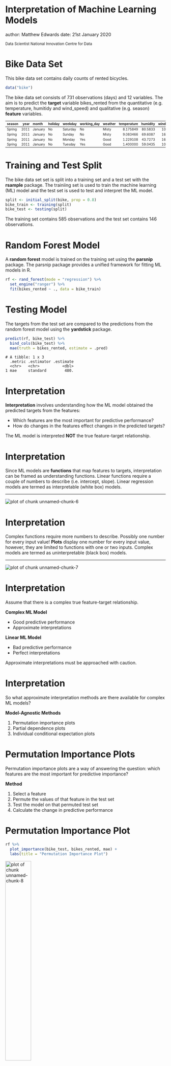 Interpretation of Machine Learning Models
========================================================
author: Matthew Edwards
date: 21st January 2020

<small> 
Data Scientist   
National Innovation Centre for Data   
</small>



Bike Data Set
========================================================

This bike data set contains daily counts of rented bicycles.


```r
data("bike")
```

The bike data set consists of 731 observations (days) and 12 variables. The aim is to predict the **target** variable bikes_rented from the quantitative (e.g. temperature, humitidy and wind_speed) and qualitative (e.g. season) **feature** variables.

<table class="table" style="font-size: 10px; margin-left: auto; margin-right: auto;">
 <thead>
  <tr>
   <th style="text-align:left;"> season </th>
   <th style="text-align:right;"> year </th>
   <th style="text-align:left;"> month </th>
   <th style="text-align:left;"> holiday </th>
   <th style="text-align:left;"> weekday </th>
   <th style="text-align:left;"> working_day </th>
   <th style="text-align:left;"> weather </th>
   <th style="text-align:right;"> temperature </th>
   <th style="text-align:right;"> humidity </th>
   <th style="text-align:right;"> wind_speed </th>
   <th style="text-align:right;"> bikes_rented </th>
   <th style="text-align:right;"> days_since_2011 </th>
  </tr>
 </thead>
<tbody>
  <tr>
   <td style="text-align:left;"> Spring </td>
   <td style="text-align:right;"> 2011 </td>
   <td style="text-align:left;"> January </td>
   <td style="text-align:left;"> No </td>
   <td style="text-align:left;"> Saturday </td>
   <td style="text-align:left;"> No </td>
   <td style="text-align:left;"> Misty </td>
   <td style="text-align:right;"> 8.175849 </td>
   <td style="text-align:right;"> 80.5833 </td>
   <td style="text-align:right;"> 10.74988 </td>
   <td style="text-align:right;color: white !important;background-color: grey !important;"> 985 </td>
   <td style="text-align:right;"> 0 </td>
  </tr>
  <tr>
   <td style="text-align:left;"> Spring </td>
   <td style="text-align:right;"> 2011 </td>
   <td style="text-align:left;"> January </td>
   <td style="text-align:left;"> No </td>
   <td style="text-align:left;"> Sunday </td>
   <td style="text-align:left;"> No </td>
   <td style="text-align:left;"> Misty </td>
   <td style="text-align:right;"> 9.083466 </td>
   <td style="text-align:right;"> 69.6087 </td>
   <td style="text-align:right;"> 16.65211 </td>
   <td style="text-align:right;color: white !important;background-color: grey !important;"> 801 </td>
   <td style="text-align:right;"> 1 </td>
  </tr>
  <tr>
   <td style="text-align:left;"> Spring </td>
   <td style="text-align:right;"> 2011 </td>
   <td style="text-align:left;"> January </td>
   <td style="text-align:left;"> No </td>
   <td style="text-align:left;"> Monday </td>
   <td style="text-align:left;"> Yes </td>
   <td style="text-align:left;"> Good </td>
   <td style="text-align:right;"> 1.229108 </td>
   <td style="text-align:right;"> 43.7273 </td>
   <td style="text-align:right;"> 16.63670 </td>
   <td style="text-align:right;color: white !important;background-color: grey !important;"> 1349 </td>
   <td style="text-align:right;"> 2 </td>
  </tr>
  <tr>
   <td style="text-align:left;"> Spring </td>
   <td style="text-align:right;"> 2011 </td>
   <td style="text-align:left;"> January </td>
   <td style="text-align:left;"> No </td>
   <td style="text-align:left;"> Tuesday </td>
   <td style="text-align:left;"> Yes </td>
   <td style="text-align:left;"> Good </td>
   <td style="text-align:right;"> 1.400000 </td>
   <td style="text-align:right;"> 59.0435 </td>
   <td style="text-align:right;"> 10.73983 </td>
   <td style="text-align:right;color: white !important;background-color: grey !important;"> 1562 </td>
   <td style="text-align:right;"> 3 </td>
  </tr>
</tbody>
</table>

Training and Test Split
========================================================

The bike data set set is split into a training set and a test set with the **rsample** package. The trainiing set is used to train the machine learning (ML) model and the test set is used to test and interpret the ML model.


```r
split <- initial_split(bike, prop = 0.8)
bike_train <- training(split)
bike_test <- testing(split)
```

The training set contains 585 observations and the test set contains 146 observations.

Random Forest Model
========================================================

A **random forest** model is trained on the training set using the **parsnip** package. The parsnip package provides a unified framework for fitting ML models in R.


```r
rf <- rand_forest(mode = "regression") %>%
  set_engine("ranger") %>%
  fit(bikes_rented ~ ., data = bike_train)
```

Testing Model
========================================================

The targets from the test set are compared to the predictions from the random forest model using the **yardstick** package. 


```r
predict(rf, bike_test) %>%
  bind_cols(bike_test) %>%
  mae(truth = bikes_rented, estimate = .pred)
```

```
# A tibble: 1 x 3
  .metric .estimator .estimate
  <chr>   <chr>          <dbl>
1 mae     standard        480.
```

Interpretation
========================================================

**Interpretation** involves understanding how the ML model obtained the predicted targets from the features:

- Which features are the most important for predictive performance?
- How do changes in the features effect changes in the predicted targets?

The ML model is interpreted **NOT** the true feature-target relationship.

Interpretation
========================================================

Since ML models are **functions** that map features to targets, interpretation can be framed as understanding functions. Linear functions require a couple of numbers to describe (i.e. intercept, slope). Linear regression models are termed as interpretable (white box) models.

***

![plot of chunk unnamed-chunk-6](interpret-figure/unnamed-chunk-6-1.png)

Interpretation
========================================================

Complex functions require more numbers to describe. Possibly one number for every input value! **Plots** display one number for every input value, however, they are limited to functions with one or two inputs. Complex models are termed as uninterpretable (black box) models.

***

![plot of chunk unnamed-chunk-7](interpret-figure/unnamed-chunk-7-1.png)

Interpretation
========================================================

Assume that there is a complex true feature-target relationship. 

**Complex ML Model**

- Good predictive performance
- Approximate interpretations
 
**Linear ML Model**

- Bad predictive performance
- Perfect interpretations

Approximate interpretations must be approached with caution.

Interpretation
========================================================

So what approximate interpretation methods are there available for complex ML models?

**Model-Agnostic Methods**

1. Permutation importance plots
2. Partial dependence plots
3. Individual conditional expectation plots

Permutation Importance Plots
========================================================

Permutation importance plots are a way of answering the question: which features are the most important for predictive importance?

**Method**

1. Select a feature
2. Permute the values of that feature in the test set
3. Test the model on that permuted test set
4. Calculate the change in predictive performance

Permutation Importance Plot
========================================================


```r
rf %>%
  plot_importance(bike_test, bikes_rented, mae) +
  labs(title = "Permutation Importance Plot")
```

<img src="interpret-figure/unnamed-chunk-8-1.png" title="plot of chunk unnamed-chunk-8" alt="plot of chunk unnamed-chunk-8" width="40%" />

Permutation Importance Plot
========================================================

**Advantages**

- Cross-model comparible
- Accounts for feature interactions
- Does not require re-training

***

**Disadvantages**

- Sensitive to the permutation
- Potentially computational expensive (CI)

Partial Dependence Plot
========================================================

Partial dependence plots are a way of answering the question: how do changes in the features effect changes in the predicted targets?

**Method**

1. Select a feature
2. Select a value $x$ for that feature
3. Replace the values of that feature in the test set with $x$
4. Predict targets $\hat{y}_1,\dots,\hat{y}_n$
5. Average predicted targets $\bar{y}$
6. Plot ($x,\bar{y}$) for a range of $x$

Partial Dependence Plot (qualitative)
========================================================


```r
rf %>%
  plot_dependence(bike_test, temperature) +
  labs(title = "Partial Dependence Plot") +
  labs(x = "Temperature")
```

<img src="interpret-figure/unnamed-chunk-10-1.png" title="plot of chunk unnamed-chunk-10" alt="plot of chunk unnamed-chunk-10" width="33%" /><img src="interpret-figure/unnamed-chunk-10-2.png" title="plot of chunk unnamed-chunk-10" alt="plot of chunk unnamed-chunk-10" width="33%" /><img src="interpret-figure/unnamed-chunk-10-3.png" title="plot of chunk unnamed-chunk-10" alt="plot of chunk unnamed-chunk-10" width="33%" />

Partial Dependence Plot (quantitative)
========================================================


```r
rf %>%
  plot_dependence(bike_test, season) +
  labs(title = "Partial Dependence Plot") +
  labs(x = "Season")
```

<img src="interpret-figure/unnamed-chunk-11-1.png" title="plot of chunk unnamed-chunk-11" alt="plot of chunk unnamed-chunk-11" width="40%" />

Partial Dependence Plot
========================================================

**Advantages**

- Very intuitive
- Feature distribution inticates reliability

***

**Disadvantages**

- Maximum of two features
- Assumption of independence
- Some heterogeneous effects are hidden

Individual Conditional Expectation Plot
========================================================

Individual conditional expectation plots are also a way of answer the question: how do changes in the features effect changes in the predicted targets?

**Method**

1. Select a feature
2. Select a value $x$ for that feature
3. Replace the values of that feature in the test set with $x$
4. Predict targets $\hat{y}_1,\dots,\hat{y}_n$
5. Plot $(x,\hat{y}_1),\dots,(x,\hat{y}_n)$ for a range of $x$

Individual Conditional Expectation Plot
========================================================


```r
rf %>%
  plot_dependence(bike_test, days_since_2011,
    examples = TRUE,
    center = TRUE
  ) +
  labs(title = "Partial Dependence Plot") +
  labs("Days Since 2011")
```

<img src="interpret-figure/unnamed-chunk-13-1.png" title="plot of chunk unnamed-chunk-13" alt="plot of chunk unnamed-chunk-13" width="33%" /><img src="interpret-figure/unnamed-chunk-13-2.png" title="plot of chunk unnamed-chunk-13" alt="plot of chunk unnamed-chunk-13" width="33%" /><img src="interpret-figure/unnamed-chunk-13-3.png" title="plot of chunk unnamed-chunk-13" alt="plot of chunk unnamed-chunk-13" width="33%" />

Individual Conditional Expectation Plot
========================================================

**Advantages**

- Very intuitive
- Feature distribution inticates reliability
- No assumption of independence
- Some heterogeneous effects are revealed
- Can include partial independence plot

***

**Disadvantages**

- Maximum of one feature

Conclusion
========================================================

- Interpretation involves understanding ML models
- Complex ML models can only be interpreted approximately
- Model-agnostic methods provide these interpretations
- Interpretations are not of the true feature-target relationship

**Presentation:** https://mt-edwards.github.io/interpret

**Package:** https://github.com/mt-edwards/xrayspecs

<small>
**Interpretable Machine Learning**   
A Guide for Making Black Box Models Explainable.   
Christoph Molnar   
</small>
